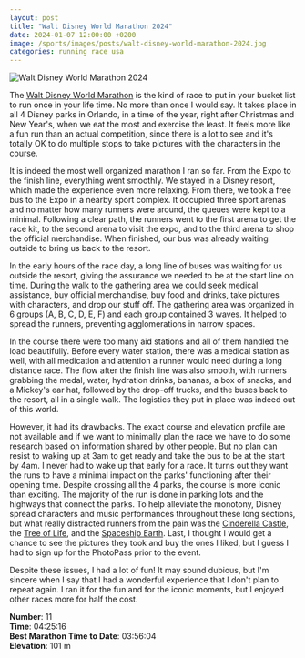 ```yaml
---
layout: post
title: "Walt Disney World Marathon 2024"
date: 2024-01-07 12:00:00 +0200
image: /sports/images/posts/walt-disney-world-marathon-2024.jpg
categories: running race usa
---
```


![Walt Disney World Marathon 2024](/sports/images/posts/walt-disney-world-marathon-2024.jpg)

The [Walt Disney World Marathon](https://www.rundisney.com) is the kind of race to put in your bucket list to run once in your life time. No more than once I would say. It takes place in all 4 Disney parks in Orlando, in a time of the year, right after Christmas and New Year's, when we eat the most and exercise the least. It feels more like a fun run than an actual competition, since there is a lot to see and it's totally OK to do multiple stops to take pictures with the characters in the course.

<!-- more -->

It is indeed the most well organized marathon I ran so far. From the Expo to the finish line, everything went smoothly. We stayed in a Disney resort, which made the experience even more relaxing. From there, we took a free bus to the Expo in a nearby sport complex. It occupied three sport arenas and no matter how many runners were around, the queues were kept to a minimal. Following a clear path, the runners went to the first arena to get the race kit, to the second arena to visit the expo, and to the third arena to shop the official merchandise. When finished, our bus was already waiting outside to bring us back to the resort.

In the early hours of the race day, a long line of buses was waiting for us outside the resort, giving the assurance we needed to be at the start line on time. During the walk to the gathering area we could seek medical assistance, buy official merchandise, buy food and drinks, take pictures with characters, and drop our stuff off. The gathering area was organized in 6 groups (A, B, C, D, E, F) and each group contained 3 waves. It helped to spread the runners, preventing agglomerations in narrow spaces.	

In the course there were too many aid stations and all of them handled the load beautifully. Before every water station, there was a medical station as well, with all medication and attention a runner would need during a long distance race. The flow after the finish line was also smooth, with runners grabbing the medal, water, hydration drinks, bananas, a box of snacks, and a Mickey's ear hat, followed by the drop-off trucks, and the buses back to the resort, all in a single walk. The logistics they put in place was indeed out of this world.

However, it had its drawbacks. The exact course and elevation profile are not available and if we want to minimally plan the race we have to do some research based on information shared by other people. But no plan can resist to waking up at 3am to get ready and take the bus to be at the start by 4am. I never had to wake up that early for a race. It turns out they want the runs to have a minimal impact on the parks' functioning after their opening time. Despite crossing all the 4 parks, the course is more iconic than exciting. The majority of the run is done in parking lots and the highways that connect the parks. To help alleviate the monotony, Disney spread characters and music performances throughout these long sections, but what really distracted runners from the pain was the [Cinderella Castle](https://disneyworld.disney.go.com/en_CA/attractions/magic-kingdom/cinderella-castle/), the [Tree of Life](https://disneyworld.disney.go.com/en_CA/attractions/animal-kingdom/tree-of-life/), and the [Spaceship Earth](https://disneyworld.disney.go.com/en_CA/attractions/epcot/spaceship-earth/). Last, I thought I would get a chance to see the pictures they took and buy the ones I liked, but I guess I had to sign up for the PhotoPass prior to the event.

Despite these issues, I had a lot of fun! It may sound dubious, but I'm sincere when I say that I had a wonderful experience that I don't plan to repeat again. I ran it for the fun and for the iconic moments, but I enjoyed other races more for half the cost.

**Number**: 11\
**Time**: 04:25:16\
**Best Marathon Time to Date**: 03:56:04\
**Elevation**: 101 m